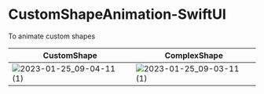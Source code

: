 # CustomShapeAnimation-SwiftUI
To animate custom shapes

|CustomShape|ComplexShape|
|-|-|
|![2023-01-25_09-04-11 (1)](https://media.git.realestate.com.au/user/4311/files/8cad958b-0e74-4078-8c34-a7ac359cebbd)|![2023-01-25_09-03-11 (1)](https://media.git.realestate.com.au/user/4311/files/bc0a6f3a-cd4f-4eae-bbdc-876731d06a07)|
